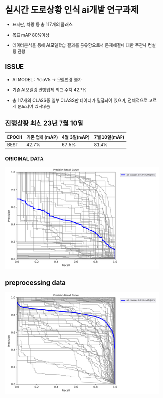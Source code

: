 # 실시간 도로상황 인식 ai개발 연구과제

- 표지판, 차량 등 총 117개의 클래스

- 목표 mAP 80%이상

- 데이터분석을 통해 AI모델학습 결과를 공유함으로써 문제해결에 대한 주관사 컨설팅 진행

## ISSUE


- AI MODEL : YoloV5 -> 모델변경 불가

- 기존 AI모델링 진행업체 최고 수치 42.7%

- 총 117개의 CLASS중 일부 CLASS만 데이터가 밀집되어 있으며, 전체적으로 고르게 분포되어 있지않음
  


## 진행상황 최신 23년 7웛 10일

| EPOCH | 기존 업체 (mAP) | 4월 3일(mAP)        | 7월 10일(mAP)      |
| ----- | --------------  | ------------------- |------------------- |
| BEST  | 42.7%           | 67.5%               | 81.4%              |

### ORIGINAL DATA


![기존 DATA](https://github.com/Ztrillion/object_detection/blob/master/plots/기존PR_curve.png)




## preprocessing data


![prep_class](https://github.com/Ztrillion/object_detection/blob/master/plots/PR_curve.png)
